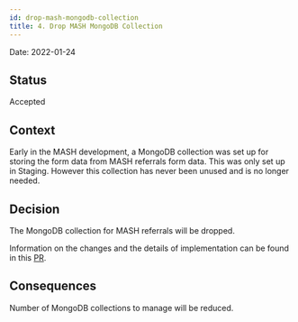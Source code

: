 ```yaml
---
id: drop-mash-mongodb-collection
title: 4. Drop MASH MongoDB Collection
---
```


Date: 2022-01-24

## Status

Accepted

## Context

Early in the MASH development, a MongoDB collection was set up for storing the form data from MASH referrals form data. This was only set up in Staging. However this collection has never been unused and is no longer needed.

## Decision

The MongoDB collection for MASH referrals will be dropped.

Information on the changes and the details of implementation can be found in this [PR](https://github.com/LBHackney-IT/social-care-case-viewer-api/pull/577).

## Consequences

Number of MongoDB collections to manage will be reduced.
